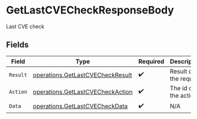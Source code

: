 # GetLastCVECheckResponseBody

Last CVE check


## Fields

| Field                                                                                | Type                                                                                 | Required                                                                             | Description                                                                          |
| ------------------------------------------------------------------------------------ | ------------------------------------------------------------------------------------ | ------------------------------------------------------------------------------------ | ------------------------------------------------------------------------------------ |
| `Result`                                                                             | [operations.GetLastCVECheckResult](../../models/operations/getlastcvecheckresult.md) | :heavy_check_mark:                                                                   | Result of the request                                                                |
| `Action`                                                                             | [operations.GetLastCVECheckAction](../../models/operations/getlastcvecheckaction.md) | :heavy_check_mark:                                                                   | The id of the action                                                                 |
| `Data`                                                                               | [operations.GetLastCVECheckData](../../models/operations/getlastcvecheckdata.md)     | :heavy_check_mark:                                                                   | N/A                                                                                  |